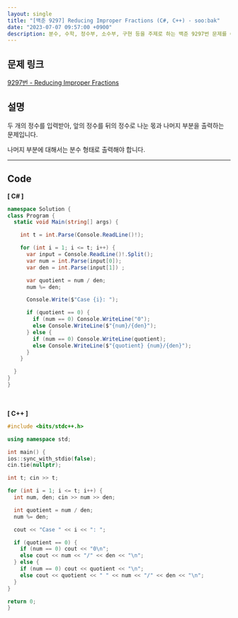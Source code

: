 ```yaml
---
layout: single
title: "[백준 9297] Reducing Improper Fractions (C#, C++) - soo:bak"
date: "2023-07-07 09:57:00 +0900"
description: 분수, 수학, 정수부, 소수부, 구현 등을 주제로 하는 백준 9297번 문제를 C++ C# 으로 풀이 및 해설
---
```


## 문제 링크
  [9297번 - Reducing Improper Fractions](https://www.acmicpc.net/problem/9297)

## 설명
두 개의 정수를 입력받아, 앞의 정수를 뒤의 정수로 나눈 몫과 나머지 부분을 출력하는 문제입니다. <br>

나머지 부분에 대해서는 분수 형태로 출력해야 합니다. <br>
- - -

## Code
<b>[ C# ] </b>
<br>

  ```c#
namespace Solution {
  class Program {
    static void Main(string[] args) {

      int t = int.Parse(Console.ReadLine()!);

      for (int i = 1; i <= t; i++) {
        var input = Console.ReadLine()!.Split();
        var num = int.Parse(input[0]);
        var den = int.Parse(input[1]) ;

        var quotient = num / den;
        num %= den;

        Console.Write($"Case {i}: ");

        if (quotient == 0) {
          if (num == 0) Console.WriteLine("0");
          else Console.WriteLine($"{num}/{den}");
        } else {
          if (num == 0) Console.WriteLine(quotient);
          else Console.WriteLine($"{quotient} {num}/{den}");
        }
      }

    }
  }
}
  ```
<br><br>
<b>[ C++ ] </b>
<br>

  ```c++
#include <bits/stdc++.h>

using namespace std;

int main() {
  ios::sync_with_stdio(false);
  cin.tie(nullptr);

  int t; cin >> t;

  for (int i = 1; i <= t; i++) {
    int num, den; cin >> num >> den;

    int quotient = num / den;
    num %= den;

    cout << "Case " << i << ": ";

    if (quotient == 0) {
      if (num == 0) cout << "0\n";
      else cout << num << "/" << den << "\n";
    } else {
      if (num == 0) cout << quotient << "\n";
      else cout << quotient << " " << num << "/" << den << "\n";
    }
  }

  return 0;
}
  ```
